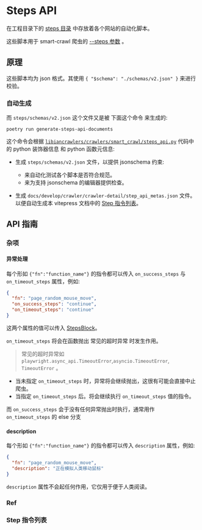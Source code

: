 <script setup>
import { data as step_api_metas_html } from './steps_api.data.ts'
</script>

# Steps API

在工程目录下的 [steps 目录](https://github.com/Xpectuer/LibianCrawlers/tree/main/steps) 中存放着各个网站的自动化脚本。

这些脚本用于 smart-crawl 爬虫的 [--steps 参数](./smart-crawl-document.md#steps) 。

## 原理

这些脚本均为 json 格式。其使用 `{ "$schema": "./schemas/v2.json" }` 来进行校验。

### 自动生成

而 `steps/schemas/v2.json` 这个文件又是被 下面这个命令 来生成的:

```shell
poetry run generate-steps-api-documents
```

这个命令会根据 [
`libiancrawlers/crawlers/smart_crawl/steps_api.py`](https://github.com/Xpectuer/LibianCrawlers/blob/main/libiancrawlers/crawlers/smart_crawl/steps_api.py)
代码中的 python 装饰器信息 和 python 函数元信息:

- 生成 `steps/schemas/v2.json` 文件，以提供 jsonschema 约束:
    - 来自动化测试各个脚本是否符合规范。
    - 来为支持 jsonschema 的编辑器提供检查。

- 生成 `docs/develop/crawler/crawler-detail/step_api_metas.json` 文件。以便自动生成本 vitepress
  文档中的 [Step 指令列表](#step-指令列表)。

## API 指南

### 杂项

#### 异常处理

每个形如 `{"fn":"function_name"}` 的指令都可以传入 `on_success_steps` 与 `on_timeout_steps` 属性，例如:

```json
{
  "fn": "page_random_mouse_move",
  "on_success_steps": "continue",
  "on_timeout_steps": "continue"
}
```

这两个属性的值可以传入 [StepsBlock](#stepsblock)。

`on_timeout_steps` 将会在函数抛出 常见的超时异常 时发生作用。

> 常见的超时异常如 `playwright.async_api.TimeoutError`,`asyncio.TimeoutError`, `TimeoutError` 。

- 当未指定 `on_timeout_steps` 时，异常将会继续抛出，这很有可能会直接中止爬虫。
- 当指定 `on_timeout_steps` 后。将会继续执行 `on_timeout_steps` 值的指令。

而 `on_success_steps` 会于没有任何异常抛出时执行，通常用作 `on_timeout_steps` 的 else 分支

#### description

每个形如 `{"fn":"function_name"}` 的指令都可以传入 `description` 属性，例如:

```json
{
  "fn": "page_random_mouse_move",
  "description": "正在模拟人类移动鼠标"
}
```

`description` 属性不会起任何作用，它仅用于便于人类阅读。

### Ref

<!-- #### StepsBlock

#### XY

#### LocatorBlock -->

### Step 指令列表

<div v-html="step_api_metas_html" />


